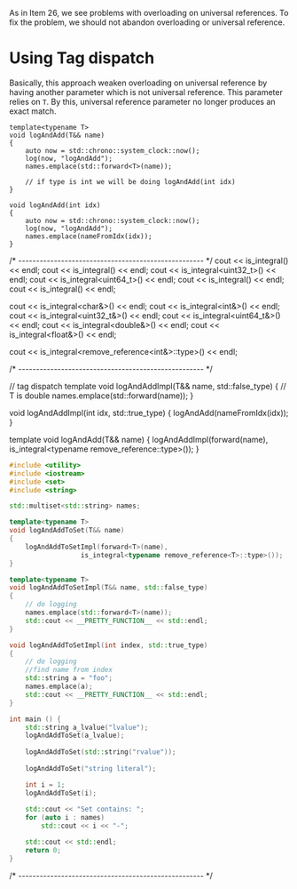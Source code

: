 As in Item 26, we see problems with overloading on universal references. To fix the problem, we should not abandon overloading or universal reference. 

# Using Tag dispatch
Basically, this approach weaken overloading on universal reference by having another parameter which is not universal reference. This parameter relies on `T`. By this, universal reference parameter no longer produces an exact match.

```c+++
template<typename T>
void logAndAdd(T&& name)
{
	auto now = std::chrono::system_clock::now();
	log(now, "logAndAdd");
	names.emplace(std::forward<T>(name));

	// if type is int we will be doing logAndAdd(int idx)
}

void logAndAdd(int idx) 
{
	auto now = std::chrono::system_clock::now();
	log(now, "logAndAdd");
	names.emplace(nameFromIdx(idx));
}

```

/* ---------------------------------------------------- */
cout << is_integral<char>() << endl; 
cout << is_integral<int>() << endl; 
cout << is_integral<uint32_t>() << endl; 
cout << is_integral<uint64_t>() << endl; 
cout << is_integral<double>() << endl; 
cout << is_integral<float>() << endl; 

cout << is_integral<char&>() << endl; 
cout << is_integral<int&>() << endl; 
cout << is_integral<uint32_t&>() << endl; 
cout << is_integral<uint64_t&>() << endl; 
cout << is_integral<double&>() << endl;
cout << is_integral<float&>() << endl; 

cout << is_integral<remove_reference<int&>::type>() << endl; 

/* ---------------------------------------------------- */


// tag dispatch
template<typename T> 
void logAndAddImpl(T&& name, std::false_type) 
{ 
	// T is double 
    names.emplace(std::forward<T>(name));
}

void logAndAddImpl(int idx, std::true_type)
{ 
	logAndAdd(nameFromIdx(idx)); 
}

template<typename T>
void logAndAdd(T&& name)
{
    logAndAddImpl(forward<T>(name), 
                  is_integral<typename remove_reference<T>::type>());
}
	
	
```c++
#include <utility>    
#include <iostream>    
#include <set>
#include <string>

std::multiset<std::string> names;

template<typename T>
void logAndAddToSet(T&& name)
{
    logAndAddToSetImpl(forward<T>(name), 
                  is_integral<typename remove_reference<T>::type>());
}

template<typename T>
void logAndAddToSetImpl(T&& name, std::false_type)
{
    // do logging
    names.emplace(std::forward<T>(name));
    std::cout << __PRETTY_FUNCTION__ << std::endl;
}

void logAndAddToSetImpl(int index, std::true_type)
{
    // do logging
    //find name from index
    std::string a = "foo";
    names.emplace(a);
    std::cout << __PRETTY_FUNCTION__ << std::endl;
}

int main () {
    std::string a_lvalue("lvalue");
    logAndAddToSet(a_lvalue);
    
    logAndAddToSet(std::string("rvalue"));
    
    logAndAddToSet("string literal");

    int i = 1;
    logAndAddToSet(i);   
    
    std::cout << "Set contains: ";
    for (auto i : names)
        std::cout << i << "-";

    std::cout << std::endl;
    return 0;
}

```

/* ---------------------------------------------------- */
